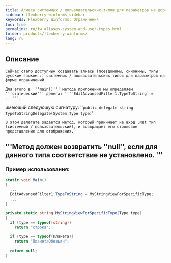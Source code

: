 ```yaml
---
title: Алиасы системных / пользовательских типов для параметров на форме ограничений
sidebar: flexberry-winforms_sidebar
keywords: Flexberry Winforms, Ограничения
toc: true
permalink: ru/fw_aliases-system-and-user-types.html
folder: products/flexberry-winforms/
lang: ru
---
```


## Описание

    Сейчас стало доступным создавать алиасы (псевдонимы, синонимы, типы русским языком :) системных / пользовательских типов для параметров на форме ограничений.

    Для этого в '''main()''' методе приложения мы определяем '''статический''' делегат '''`EditAdvansedFilter1.TypeToString` = ...''', 
имеющий следующую сигнатуру: 
''`public delegate string TypeToStringDelegate(System.Type type)`''

    В этом делегате задается метод, который принимает на вход .Net тип (системный / пользовательский), и возвращает его строковое представление для отображения.
'''Метод должен возвратить ''null'', если для данного типа соответствие не установлено.
''' 
----
### Пример использования:

```csharp
static void Main()
{
  ...
  EditAdvansedFilter1.TypeToString = MyStringViewForSpecificType;
  ...
}

private static string MyStringViewForSpecificType(Type type)
{
  if (type == typeof(string))
    return "строка";

  if (type == typeof(Планета))
    return "ПланетаОбезьян";
             
  return null;
}
```